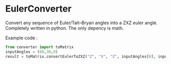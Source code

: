 # EulerConverter
Convert any sequence of Euler/Tait–Bryan angles into a ZXZ euler angle. Completely written in python. The only depency is math.

Example code :
```python
from converter import toMatrix
inputAngles = (60,30,0)
result = toMatrix.convertEulerToZXZ("Z", "X", "Z", inputAngles[0], inputAngles[1], inputAngles[2])
```
